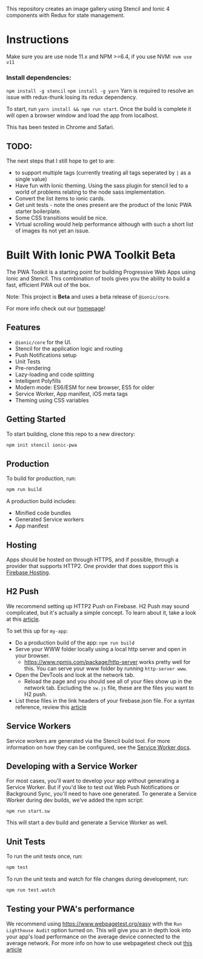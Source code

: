 This repository creates an image gallery using Stencil and Ionic 4 components with Redux for state management.

# Instructions

Make sure you are use node 11.x and NPM >=6.4, if you use NVM: `nvm use v11` 

### Install dependencies:
`npm install -g stencil`
`npm install -g yarn` Yarn is required to resolve an issue with redux-thunk losing its redux dependency.


To start, run `yarn install && npm run start`. Once the build is complete it will open a browser window and load the app from localhost.

This has been tested in Chrome and Safari.


## TODO:
The next steps that I still hope to get to are:
 - to support multiple tags (currently treating all tags seperated by `|` as a single value)
 - Have fun with Ionic theming. Using the sass plugin for stencil led to a world of problems relating to the node sass implementation.
 - Convert the list items to ionic cards.
 - Get unit tests - note the ones present are the product of the Ionic PWA starter boilerplate. 
 - Some CSS transitions would be nice. 
 - Virtual scrolling would help performance although with such a short list of images its not yet an issue.




# Built With Ionic PWA Toolkit Beta

The PWA Toolkit is a starting point for building Progressive Web Apps using Ionic and Stencil.
This combination of tools gives you the ability to build a fast, efficient PWA out of the box.

Note: This project is **Beta** and uses a beta release of `@ionic/core`.

For more info check out our [homepage](https://ionicframework.com/pwa/toolkit)!

## Features

* `@ionic/core` for the UI.
* Stencil for the application logic and routing
* Push Notifications setup
* Unit Tests
* Pre-rendering
* Lazy-loading and code splitting
* Intelligent Polyfills
* Modern mode: ES6/ESM for new browser, ES5 for older
* Service Worker, App manifest, iOS meta tags
* Theming using CSS variables

## Getting Started

To start building, clone this repo to a new directory:

```bash
npm init stencil ionic-pwa
```


## Production

To build for production, run:

```bash
npm run build
```

A production build includes:

* Minified code bundles
* Generated Service workers
* App manifest

## Hosting

Apps should be hosted on through HTTPS, and if possible, through a provider that supports HTTP2.
One provider that does support this is [Firebase Hosting](https://firebase.google.com/docs/hosting/).

## H2 Push

We recommend setting up HTTP2 Push on Firebase. H2 Push may sound complicated, but it's actually a simple concept. To learn about it, take a look at this [article](https://en.wikipedia.org/wiki/HTTP/2_Server_Push).

To set this up for `my-app`:

* Do a production build of the app: `npm run build`
* Serve your WWW folder locally using a local http server and open in your browser.
  * https://www.npmjs.com/package/http-server works pretty well for this. You can serve your www folder by running `http-server www`.
* Open the DevTools and look at the network tab.
  * Reload the page and you should see all of your files show up in the network tab. Excluding the `sw.js` file, these are the files you want to H2 push.
* List these files in the link headers of your firebase.json file. For a syntax reference, review this [article](https://w3c.github.io/preload/#server-push-http-2)

## Service Workers

Service workers are generated via the Stencil build tool. For more information on how they can be configured, see the [Service Worker docs](https://stenciljs.com/docs/service-workers).

## Developing with a Service Worker

For most cases, you'll want to develop your app without generating a Service Worker. But if you'd like to test out Web Push Notifications or Background Sync, you'll need to have one generated. To generate a Service Worker during dev builds, we've added the npm script:

```
npm run start.sw
```

This will start a dev build and generate a Service Worker as well.

## Unit Tests

To run the unit tests once, run:

```bash
npm test
```

To run the unit tests and watch for file changes during development, run:

```bash
npm run test.watch
```

## Testing your PWA's performance

We recommend using https://www.webpagetest.org/easy with the `Run Lighthouse Audit` option turned on.
This will give you an in depth look into your app's load performance on the average device connected to the average network.
For more info on how to use webpagetest check out [this article](https://zoompf.com/blog/2015/07/the-seo-experts-guide-to-web-performance-using-webpagetest-2)
